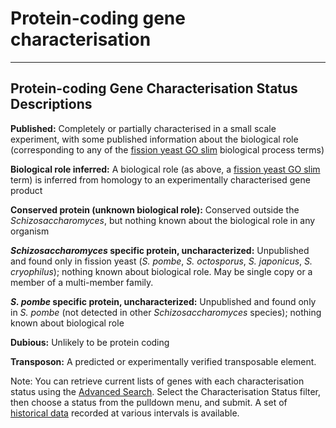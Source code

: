 # Protein-coding gene characterisation

<app-characterisation-status-table></app-characterisation-status-table>

------------------------------------------------------------------------

Protein-coding Gene Characterisation Status Descriptions
--------------------------------------------------------

**Published:** Completely or partially characterised
in a small scale experiment, with some published information about the
biological role (corresponding to any of the [fission yeast GO
slim](browse-curation/fission-yeast-go-slim-terms) biological process
terms)

**Biological role inferred:** A biological role (as above, a [fission
yeast GO slim](browse-curation/fission-yeast-go-slim-terms) term) is
inferred from homology to an experimentally characterised gene product

**Conserved protein (unknown biological role):** Conserved outside the <i>Schizosaccharomyces</i>,
but nothing known about the biological role in any organism

**<i>Schizosaccharomyces</i> specific protein, uncharacterized:**
Unpublished and found only in fission yeast (<i>S. pombe</i>, <i>S. octosporus</i>,
<i>S. japonicus</i>, <i>S. cryophilus</i>); nothing known about biological role.
May be single copy or a member of a multi-member family.

**<i>S. pombe</i> specific protein, uncharacterized:** Unpublished and
found only in <i>S. pombe</i> (not detected in other <i>Schizosaccharomyces</i>
species); nothing known about biological role

**Dubious:** Unlikely to be protein coding

**Transposon:** A predicted or experimentally verified transposable element.

Note: You can retrieve current lists of genes with each
characterisation status using the [Advanced Search](/query). Select
the Characterisation Status filter, then choose a status from the
pulldown menu, and submit. A set of [historical
data](/status/gene-characterisation-statistics-history) recorded at
various intervals is available.

